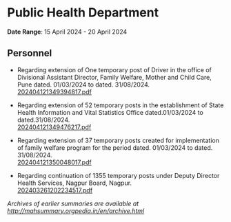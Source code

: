 # Public Health Department

**Date Range**: 15 April 2024 - 20 April 2024


## Personnel
- Regarding extension of One temporary post of Driver in the office of Divisional                                   Assistant Director, Family Welfare, Mother and Child Care, Pune dated.                                   01/03/2024 to dated. 31/08/2024.\
  [202404121349394817.pdf](https://gr.maharashtra.gov.in/Site/Upload/Government%20Resolutions/English/202404121349394817.pdf)

- Regarding extension of 52 temporary posts in the establishment of State Health                                   Information and Vital Statistics Office dated.01/03/2024 to dated.31/08/2024.\
  [202404121349476217.pdf](https://gr.maharashtra.gov.in/Site/Upload/Government%20Resolutions/English/202404121349476217.pdf)

- Regarding extension of 37 temporary posts created for implementation of                                    family welfare program for the period dated. 01/03/2024 to dated. 31/08/2024.\
  [202404121350048017.pdf](https://gr.maharashtra.gov.in/Site/Upload/Government%20Resolutions/English/202404121350048017.pdf)

- Regarding continuation of 1355 temporary posts under Deputy Director Health Services, Nagpur Board, Nagpur.\
  [202403261202234517.pdf](https://gr.maharashtra.gov.in/Site/Upload/Government%20Resolutions/English/202403261202234517.pdf)


*Archives of earlier summaries are available at http://mahsummary.orgpedia.in/en/archive.html*